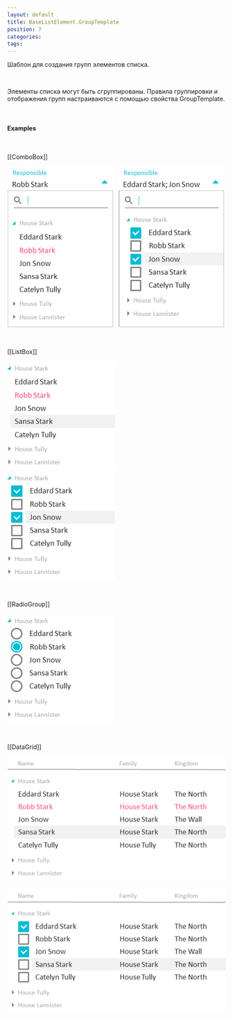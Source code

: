 ```yaml
---
layout: default
title: BaseListElement.GroupTemplate
position: 7
categories: 
tags: 
---
```


Шаблон для создания групп элементов списка.

   

Элементы списка могут быть сгруппированы. Правила группировки и отображения групп настраиваются с помощью свойства GroupTemplate.

   

#### Examples

 

[[ComboBox]]

![](ComboBox_SingleSelect_Group.png)   ![](ComboBox_MultiSelect_Group.png)

   

[[ListBox]]

![](ListBox_SingleSelect_Group.png)   ![](ListBox_MultiSelect_Group.png)

   

[[RadioGroup]]

![](RadioGroup_Group.png)

   

[[DataGrid]]

![](DataGrid_SingleSelect_Group.png)   ![](DataGrid_MultiSelect_Group.png)

 

 

